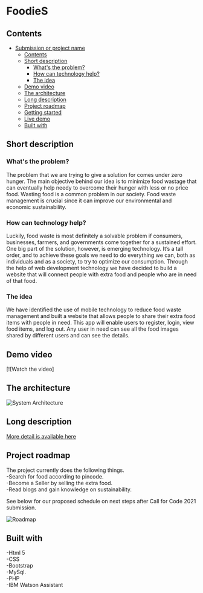 # FoodieS
## Contents

- [Submission or project name](#submission-or-project-name)
  - [Contents](#contents)
  - [Short description](#short-description)
    - [What's the problem?](#whats-the-problem)
    - [How can technology help?](#how-can-technology-help)
    - [The idea](#the-idea)
  - [Demo video](#demo-video)
  - [The architecture](#the-architecture)
  - [Long description](#long-description)
  - [Project roadmap](#project-roadmap)
  - [Getting started](#getting-started)
  - [Live demo](#live-demo)
  - [Built with](#built-with)
  

## Short description

### What's the problem?

The problem that we are trying to give a solution for comes under zero hunger. The main objective behind our idea is to minimize food wastage that can eventually help needy to overcome their hunger with less or no price food. Wasting food is a common problem in our society. Food waste management is crucial since it can improve our environmental and economic sustainability.

### How can technology help?

Luckily, food waste is most definitely a solvable problem if consumers, businesses, farmers, and governments come together for a sustained effort. One big part of the solution, however, is emerging technology. It’s a tall order,  and to achieve these goals we need to do everything we can, both as individuals and as a society, to try to optimize our consumption. Through the help of web development technology we have decided to build a website that will connect people with extra food and people who are in need of that food. 

### The idea

We have identified the use of mobile technology to reduce food waste management and built a website that allows people to share their extra food items with people in need. This app will enable users to register, login, view food items, and log out. Any user in need can see all the food images shared by different users and can see the details.

## Demo video

[![Watch the video]

## The architecture

![System Architecture](https://user-images.githubusercontent.com/61909674/122585354-0c3ee200-d079-11eb-938f-38033c29d997.jpeg)

## Long description
[More detail is available here](./long-Description.md)

## Project roadmap

The project currently does the following things.<br>
-Search for food according to pincode. <br>
-Become a Seller by selling the extra food.<br>
-Read blogs and gain knowledge on sustainability.<br>

See below for our proposed schedule on next steps after Call for Code 2021 submission.

![Roadmap](https://user-images.githubusercontent.com/61909674/122585863-95eeaf80-d079-11eb-8a7e-11b3c51f47c2.jpeg)

## Built with

-Html 5<br>
-CSS <br>
-Bootstrap <br>
-MySql. <br>
-PHP <br>
-IBM Watson Assistant<br>
